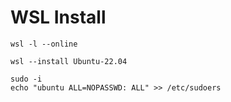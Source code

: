 # WSL Install

```
wsl -l --online

wsl --install Ubuntu-22.04

sudo -i
echo "ubuntu ALL=NOPASSWD: ALL" >> /etc/sudoers
```
